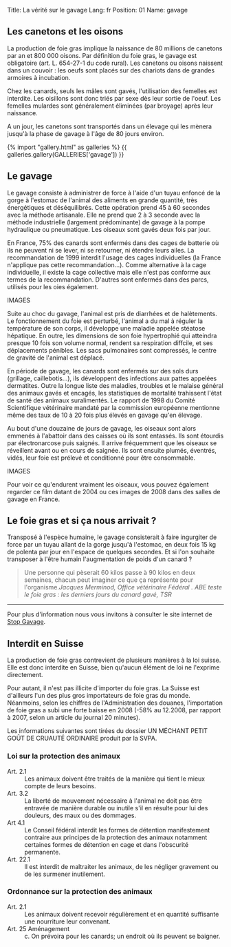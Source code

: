 Title: La vérité sur le gavage
Lang: fr
Position: 01
Name: gavage

Les canetons et les oisons
--------------------------

La production de foie gras implique la naissance de 80 millions de canetons par an et 800 000 oisons. Par définition du foie gras, le gavage est obligatoire (art. L. 654-27-1 du code rural). Les canetons ou oisons naissent dans un couvoir : les oeufs sont placés sur des chariots dans de grandes armoires à incubation.

Chez les canards, seuls les mâles sont gavés, l'utilisation des femelles est interdite. Les oisillons sont donc triés par sexe dès leur sortie de l'oeuf. Les femelles mulardes sont généralement éliminées (par broyage) après leur naissance.

A un jour, les canetons sont transportés dans un élevage qui les mènera jusqu'à la phase de gavage à l'âge de 80 jours environ.

{% import "gallery.html" as galleries %}
{{ galleries.gallery(GALLERIES['gavage']) }}

Le gavage
---------

Le gavage consiste à administrer de force à l'aide d'un tuyau enfoncé de la gorge à l'estomac de l'animal des aliments en grande quantité, très énergétiques et déséquilibrés. Cette opération prend 45 à 60 secondes avec la méthode artisanale. Elle ne prend que 2 à 3 seconde avec la méthode industrielle (largement prédominante) de gavage à la pompe hydraulique ou pneumatique. Les oiseaux sont gavés deux fois par jour.

En France, 75% des canards sont enfermés dans des cages de batterie où ils ne peuvent ni se lever, ni se retourner, ni étendre leurs ailes. La recommandation de 1999 interdit l'usage des cages individuelles (la France n'applique pas cette recommandation...). Comme alternative à la cage individuelle, il existe la cage collective mais elle n'est pas conforme aux termes de la recommandation. D'autres sont enfermés dans des parcs, utilisés pour les oies également.

IMAGES

Suite au choc du gavage, l'animal est pris de diarrhées et de halètements. Le fonctionnement du foie est perturbé, l'animal a du mal à réguler la température de son corps, il développe une maladie appelée stéatose hépatique. En outre, les dimensions de son foie hypertrophié qui atteindra presque 10 fois son volume normal, rendent sa respiration diffcile, et ses déplacements pénibles. Les sacs pulmonaires sont compressés, le centre de gravité de l'animal est déplacé.

En période de gavage, les canards sont enfermés sur des sols durs (grillage, caillebotis...), ils développent des infections aux pattes appelées dermatites. Outre la longue liste des maladies, troubles et le malaise général des animaux gavés et encagés, les statistiques de mortalité trahissent l'état de santé des animaux suralimentés. Le rapport de 1998 du Comité Scientifique vétérinaire mandaté par la commission européenne mentionne même des taux de 10 à 20 fois plus élevés en gavage qu'en élevage.

Au bout d'une douzaine de jours de gavage, les oiseaux sont alors emmenés à l'abattoir dans des caisses où ils sont entassés. Ils sont étourdis par électronarcose puis saignés. Il arrive fréquemment que les oiseaux se réveillent avant ou en cours de saignée. Ils sont ensuite plumés, éventrés, vidés, leur foie est prélevé et conditionné pour être consommable.

IMAGES

Pour voir ce qu'endurent vraiment les oiseaux, vous pouvez également regarder ce film datant de 2004 ou ces images de 2008 dans des salles de gavage en France.

Le foie gras et si ça nous arrivait ?
-------------------------------------

Transposé à l'espèce humaine, le gavage consisterait à faire ingurgiter de force par un tuyau allant de la gorge jusqu'à l'estomac, en deux fois 15 kg de polenta par jour en l'espace de quelques secondes. Et si l'on souhaite transposer à l'être humain l'augmentation de poids d'un canard ?

<blockquote>Une personne qui pèserait 60 kilos passe à 90 kilos en deux semaines, chacun peut imaginer ce que ça représente pour l'organisme.<cite>Jacques Merminod, Office vétérinaire Fédéral . ABE teste le foie gras : les derniers jours du canard gavé, TSR</cite></blockquote>

---

Pour plus d'information nous vous invitons à consulter le site internet de [Stop Gavage](http://www.stopgavage.com/).

Interdit en Suisse
------------------

La production de foie gras contrevient de plusieurs manières à la loi suisse. Elle est donc interdite en Suisse, bien qu'aucun élément de loi ne l'exprime directement.

Pour autant, il n'est pas illicite d'importer du foie gras. La Suisse est d'ailleurs l'un des plus gros importateurs de foie gras du monde. Néanmoins, selon les chiffres de l'Administration des douanes, l'importation de foie gras a subi une forte baisse en 2008 (-58% au 12.2008, par rapport à 2007, selon un article du journal 20 minutes).

Les informations suivantes sont tirées du dossier UN MÉCHANT PETIT GOÛT DE CRUAUTÉ ORDINAIRE produit par la SVPA.

### Loi sur la protection des animaux

<dl>
<dt>Art. 2.1</dt>
<dd>Les animaux doivent être traités de la manière qui tient le mieux compte de leurs besoins.</dd>

<dt>Art. 3.2</dt>
<dd>La liberté de mouvement nécessaire à l'animal ne doit pas être entravée de manière durable ou inutile s'il en résulte pour lui des douleurs, des maux ou des dommages.</dd>

<dt>Art 4.1</dt>
<dd>Le Conseil fédéral interdit les formes de détention manifestement contraire aux principes de la protection des animaux notamment certaines formes de détention en cage et dans l'obscurité permanente.</dd>

<dt>Art. 22.1</dt>
<dd>Il est interdit de maltraiter les animaux, de les négliger gravement ou de les surmener inutilement.</dd>
</dl>

### Ordonnance sur la protection des animaux

<dl>
<dt>Art. 2.1</dt>
<dd>Les animaux doivent recevoir régulièrement et en quantité suffisante une nourriture leur convenant.</dd>

<dt>Art. 25 Aménagement</dt>
<dd>c. On prévoira pour les canards; un endroit où ils peuvent se baigner.</dt>
</dl>
